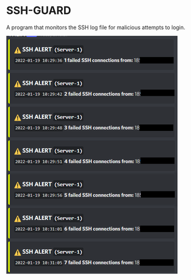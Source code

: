 # SSH-GUARD #

A program that monitors the SSH log file for malicious attempts to login.

![alt text](https://github.com/ethicalpunk/ssh-guard/blob/main/docmentation/images/discord_msg_demo.png?raw=true)
